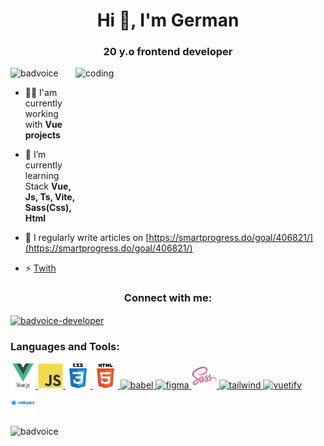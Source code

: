 

<h1 align="center">Hi 👋, I'm German</h1>
<h3 align="center">20 y.o frontend developer</h3>
<img align='right' width='400' height='250' alt='coding' src='https://c.tenor.com/HYb5ETTGZDAAAAAC/tony-stark-coding-tony-stark.gif'>

<p align="left"> <img src="https://komarev.com/ghpvc/?username=badvoice&label=Profile%20views&color=0e75b6&style=flat" alt="badvoice" /> </p>

- 👨‍💻 I'am currently working with  **Vue projects**

- 📝 I’m currently learning Stack **Vue, Js, Ts, Vite, Sass(Css), Html**

- 📝 I regularly write articles on [https://smartprogress.do/goal/406821/](https://smartprogress.do/goal/406821/)

- ⚡ [Twith](https://www.twitch.tv/badvo1ce/about)

<h3 align="center">Connect with me:</h3>
<p align="left">
<a href="https://linkedin.com/in/badvoice-developer" target="blank"><img align="center" src="https://raw.githubusercontent.com/rahuldkjain/github-profile-readme-generator/master/src/images/icons/Social/linked-in-alt.svg" alt="badvoice-developer" height="30" width="40" /></a>
</p>

<h3 align="left">Languages and Tools:</h3>
<p align="left">  <a href="https://vuejs.org/" target="_blank" rel="noreferrer"> <img src="https://raw.githubusercontent.com/devicons/devicon/master/icons/vuejs/vuejs-original-wordmark.svg" alt="vuejs" width="40" height="40"/>  <a href="https://developer.mozilla.org/en-US/docs/Web/JavaScript" target="_blank" rel="noreferrer"> <img src="https://raw.githubusercontent.com/devicons/devicon/master/icons/javascript/javascript-original.svg" alt="javascript" width="40" height="40"/> <a href="https://www.w3schools.com/css/" target="_blank" rel="noreferrer"> <img src="https://raw.githubusercontent.com/devicons/devicon/master/icons/css3/css3-original-wordmark.svg" alt="css3" width="40" height="40"/> <a href="https://www.w3.org/html/" target="_blank" rel="noreferrer"> <img src="https://raw.githubusercontent.com/devicons/devicon/master/icons/html5/html5-original-wordmark.svg" alt="html5" width="40" height="40"/> <a href="https://babeljs.io/" target="_blank" rel="noreferrer"> <img src="https://www.vectorlogo.zone/logos/babeljs/babeljs-icon.svg" alt="babel" width="40" height="40"/> </a>  </a> <a href="https://www.figma.com/" target="_blank" rel="noreferrer"> <img src="https://www.vectorlogo.zone/logos/figma/figma-icon.svg" alt="figma" width="40" height="40"/> </a>  </a> </a> <a href="https://sass-lang.com" target="_blank" rel="noreferrer"> <img src="https://raw.githubusercontent.com/devicons/devicon/master/icons/sass/sass-original.svg" alt="sass" width="40" height="40"/> </a> <a href="https://tailwindcss.com/" target="_blank" rel="noreferrer"> <img src="https://www.vectorlogo.zone/logos/tailwindcss/tailwindcss-icon.svg" alt="tailwind" width="40" height="40"/> </a></a> <a href="https://vuetifyjs.com/en/" target="_blank" rel="noreferrer"> <img src="https://bestofjs.org/logos/vuetify.svg" alt="vuetify" width="40" height="40"/> </a> <a href="https://webpack.js.org" target="_blank" rel="noreferrer"> <img src="https://raw.githubusercontent.com/devicons/devicon/d00d0969292a6569d45b06d3f350f463a0107b0d/icons/webpack/webpack-original-wordmark.svg" alt="webpack" width="40" height="40"/> </a> </p>

<p><img align="left" src="https://github-readme-stats.vercel.app/api/top-langs?username=badvoice&show_icons=true&locale=en&layout=compact" alt="badvoice" /></p>


